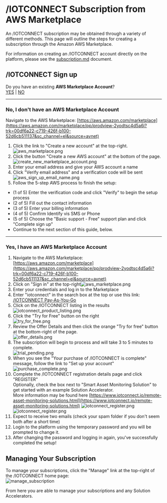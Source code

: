 # /IOTCONNECT Subscription from AWS Marketplace
An /IOTCONNECT subscription may be obtained through a variety of different methods.  This page will outline the steps for creating a subscription through the Amazon AWS Marketplace.

For information on creating an /IOTCONNECT account directly on the platform, please see the [subscription.md](subscription.md) document.

## /IOTCONNECT Sign up

Do you have an existing **AWS Marketplace Account**?  
[YES](#yes-i-have-an-aws-marketplace-account) | [NO](#no-i-dont-have-an-aws-marketplace-account)

---
### No, I don't have an AWS Marketplace Account
Navigate to the AWS Marketplace: [https://aws.amazon.com/marketplace](https://aws.amazon.com/marketplace/pp/prodview-2yodtsc4d5a6i?trk=00df6a22-c719-426f-b100-52d6cb511137&sc_channel=el&source=avnet)
1. Click the link to "Create a new account" at the top-right.![aws_marketplace.png](media/aws_marketplace.png)
2. Click the button "Create a new AWS account" at the bottom of the page.  
![create_new_marketplace_account.png](media/create_new_marketplace_account.png)
3. Enter your email address and give your AWS account a name  
4. Click "Verify email address" and a verification code will be sent  
![aws_sign_up_email_name.png](media/aws_sign_up_email_name.png)
5. Follow the 5-step AWS process to finish the setup:
* (1 of 5) Enter the verification code and click "Verify" to begin the setup process
* (2 of 5) Fill out the contact information
* (3 of 5) Enter your billing information
* (4 of 5) Confirm Identify vis SMS or Phone
* (5 of 5) Choose the "Basic support - Free" support plan and click "Complete sign up"
* Continue to the next section of this guide, below.
---
### Yes, I have an AWS Marketplace Account
1. Navigate to the AWS Marketplace: [https://aws.amazon.com/marketplace](https://aws.amazon.com/marketplace/pp/prodview-2yodtsc4d5a6i?trk=00df6a22-c719-426f-b100-52d6cb511137&sc_channel=el&source=avnet)
2. Click on "Sign in" at the top-right![aws_marketplace.png](media/aws_marketplace.png)
2. Enter your credentials and log in to the Marketplace
3. Enter "iotconnect" in the search box at the top or use this link: [/IOTCONNECT Pay-As-You-Go](https://aws.amazon.com/marketplace/pp/prodview-2yodtsc4d5a6i?trk=00df6a22-c719-426f-b100-52d6cb511137&sc_channel=el&source=avnet)
4. Click on the /IOTCONNECT listing in the results  
![iotconnect_product_listing.png](media/iotconnect_product_listing.png)
5. Click the "Try for Free" button on the right  
![try_for_free.png](media/try_for_free.png)
6. Review the Offer Details and then click the orange "Try for free" button at the bottom-right of the page.  
![offer_details.png](media/offer_details.png)
7. The subscription will begin to process and will take 3 to 5 minutes to complete.  
![trial_pending.png](media/trial_pending.png)
8. When you see the "Your purchase of /IOTCONNECT is complete" message, follow the link to "Set up your account"  
![purchase_complete.png](media/purchase_complete.png)
9. Complete the /IOTCONNECT registration details page and click "REGISTER"  
Optionally, check the box next to "Smart Asset Monitoring Solution" to get started with an example Solution Accelerator.  
More information may be found here [https://www.iotconnect.io/remote-asset-monitoring-solutions.html](https://www.iotconnect.io/remote-asset-monitoring-solutions.html)
![iotconnect_register.png](media/iotconnect_signup1.png)  
![iotconnect_register.png](media/iotconnect_signup2.png)
11. Expect to receive two emails (check your spam folder if you don't seem both after a short time)
12. Login to the platform using the temporary password and you will be prompted to change it.
13. After changing the password and logging in again, you've successfully completed the setup!

## Managing Your Subscription
To manage your subscriptions, click the "Manage" link at the top-right of the /IOTCONNECT home page:  
![manage_subscription](media/manage_subscription.png)  

From here you are able to manage your subscriptions and any Solution Accelerators.

